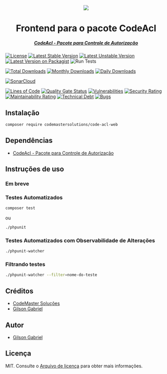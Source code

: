 <p align="center">
    <a href="https://codemastersolucoes.com" target="_blank">
        <img data-testid="logo" src="https://cms-public-images.s3.amazonaws.com/logo.png">
    </a>
    <h1 align="center">Frontend para o pacote CodeAcl</h1>
    <h5 align="center">
        <a href="https://github.com/codemastersolutions/code-acl" target="_blank">
            CodeAcl - Pacote para Controle de Autorização
        </a>
    </h5>
</p>

[![License](https://poser.pugx.org/codemastersolutions/code-acl-web/license)](https://github.com/codemastersolutions/code-acl-web/blob/HEAD/LICENSE.md)
[![Latest Stable Version](https://poser.pugx.org/codemastersolutions/code-acl-web/v)](//packagist.org/packages/codemastersolutions/code-acl-web)
[![Latest Unstable Version](https://poser.pugx.org/codemastersolutions/code-acl-web/v/unstable)](//packagist.org/packages/codemastersolutions/code-acl-web)
[![Latest Version on Packagist](https://img.shields.io/packagist/v/codemastersolutions/code-acl-web.svg?style=flat-square)](https://packagist.org/packages/codemastersolutions/code-acl-web)
![Run Tests](https://github.com/codemastersolutions/code-acl-web/workflows/Run%20Tests/badge.svg?branch=main)

[![Total Downloads](https://poser.pugx.org/codemastersolutions/code-acl-web/downloads)](//packagist.org/packages/codemastersolutions/code-acl-web)
[![Monthly Downloads](https://poser.pugx.org/codemastersolutions/code-acl-web/d/monthly)](//packagist.org/packages/codemastersolutions/code-acl-web)
[![Daily Downloads](https://poser.pugx.org/codemastersolutions/code-acl-web/d/daily)](//packagist.org/packages/codemastersolutions/code-acl-web)

[![SonarCloud](https://sonarcloud.io/images/project_badges/sonarcloud-black.svg)](https://sonarcloud.io/dashboard?id=codemastersolutions_code-acl-web)

[![Lines of Code](https://sonarcloud.io/api/project_badges/measure?project=codemastersolutions_code-acl-web&metric=ncloc)](https://sonarcloud.io/dashboard?id=codemastersolutions_code-acl-web)
[![Quality Gate Status](https://sonarcloud.io/api/project_badges/measure?project=codemastersolutions_code-acl-web&metric=alert_status)](https://sonarcloud.io/dashboard?id=codemastersolutions_code-acl-web)
[![Vulnerabilities](https://sonarcloud.io/api/project_badges/measure?project=codemastersolutions_code-acl-web&metric=vulnerabilities)](https://sonarcloud.io/dashboard?id=codemastersolutions_code-acl-web)
[![Security Rating](https://sonarcloud.io/api/project_badges/measure?project=codemastersolutions_code-acl-web&metric=security_rating)](https://sonarcloud.io/dashboard?id=codemastersolutions_code-acl-web)
[![Maintainability Rating](https://sonarcloud.io/api/project_badges/measure?project=codemastersolutions_code-acl-web&metric=sqale_rating)](https://sonarcloud.io/dashboard?id=codemastersolutions_code-acl-web)
[![Technical Debt](https://sonarcloud.io/api/project_badges/measure?project=codemastersolutions_code-acl-web&metric=sqale_index)](https://sonarcloud.io/dashboard?id=codemastersolutions_code-acl-web)
[![Bugs](https://sonarcloud.io/api/project_badges/measure?project=codemastersolutions_code-acl-web&metric=bugs)](https://sonarcloud.io/dashboard?id=codemastersolutions_code-acl-web)

## Instalação

``` bash
composer require codemastersolutions/code-acl-web
```

## Dependências

- [CodeAcl - Pacote para Controle de Autorização](https://github.com/codemastersolutions/code-acl)


## Instruções de uso

### Em breve

### Testes Automatizados

``` bash
composer test
```

ou

``` bash
./phpunit
```

### Testes Automatizados com Observabilidade de Alterações

``` bash
./phpunit-watcher
```

### Filtrando testes

``` bash
./phpunit-watcher --filter=nome-do-teste
```

## Créditos

- [CodeMaster Soluções](https://github.com/codemastersolutions)
- [Gilson Gabriel](https://github.com/gilsongabriel)

## Autor

- [Gilson Gabriel](https://github.com/gilsongabriel)

## Licença

MIT. Consulte o [Arquivo de licença](LICENSE.md) para obter mais informações.
